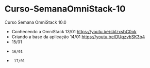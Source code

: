 # Curso-SemanaOmniStack-10
Curso Semana OmniStack 10.0

* Conhecendo a OmniStack        13/01       https://youtu.be/sbIzxsbC0ok
* Criando a base da aplicação   14/01       https://youtu.be/DUqzvbSK3b4
*    15/01  
*     16/01  
*      17/01  
